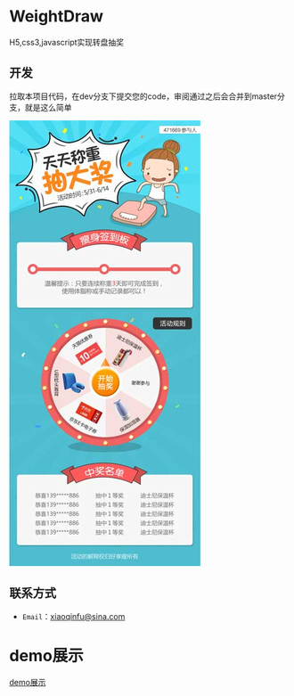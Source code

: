 ﻿# WeightDraw
H5,css3,javascript实现转盘抽奖

## 开发

拉取本项目代码，在dev分支下提交您的code，审阅通过之后会合并到master分支，就是这么简单

![images](https://github.com/Fuxiaoqin/WeightDraw/blob/master/images/weight2.jpg?raw=true)

## 联系方式

- `Email`：xiaoqinfu@sina.com

# demo展示
[demo展示](https://fuxiaoqin.github.io/WeightDraw/index.html)

